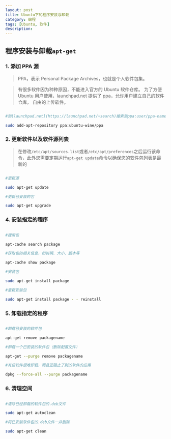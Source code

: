 ```yaml
---
layout: post
title: Ubuntu下的程序安装与卸载
category: 编程
tags: [Ubuntu, 软件]
description: 
---
```


## 程序安装与卸载`apt-get`

### 1. 添加 PPA 源

> PPA，表示 Personal Package Archives，也就是个人软件包集。

> 有很多软件因为种种原因，不能进入官方的 Ubuntu 软件仓库。 为了方便 Ubuntu 用户使用，launchpad.net 提供了 ppa，允许用户建立自己的软件仓库， 自由的上传软件。

```sh

#到[launchpad.net](https://launchpad.net/+search)搜索到ppa:user/ppa-name之后

sudo add-apt-repository ppa:ubuntu-wine/ppa

```

### 2. 更新软件以及软件源列表

> 在修改`/etc/apt/sources.list`或者`/etc/apt/preferences`之后运行该命令，此外您需要定期运行`apt-get update`命令以确保您的软件包列表是最新的

```sh

#更新源

sudo apt-get update 

#更新已安装的包

sudo apt-get upgrade 

```

### 4. 安装指定的程序

```sh

#搜索包

apt-cache search package 

#获取包的相关信息，如说明、大小、版本等

apt-cache show package 

#安装包

sudo apt-get install package 

#重新安装包

sudo apt-get install package - - reinstall 

```

### 5. 卸载指定的程序

```sh

#卸载已安装的软件包

apt-get remove packagename

#卸载一个已安装的软件包（删除配置文件）

apt-get --purge remove packagename

#有些软件很难卸载，而且还阻止了别的软件的应用

dpkg --force-all --purge packagename

```

### 6. 清理空间

```sh

#清除已经卸载的软件包的.deb文件

sudo apt-get autoclean 

#将已安装软件包的.deb文件一并删除

sudo apt-get clean 

```

